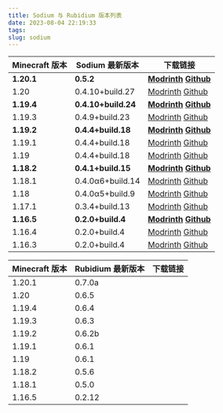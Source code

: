 ```yaml
---
title: Sodium 与 Rubidium 版本列表
date: 2023-08-04 22:19:33
tags: 
slug: sodium
---
```

| Minecraft 版本 | Sodium 最新版本     | 下载链接                                                                                                                                                                                                                                                                            |
| -------------- | ------------------- | ----------------------------------------------------------------------------------------------------------------------------------------------------------------------------------------------------------------------------------------------------------------------------------- |
| **1.20.1**     | **0.5.2**           | **[Modrinth](https://cdn.modrinth.com/data/AANobbMI/versions/6SSPmLc9/sodium-fabric-mc1.20.1-0.5.2.jar) [Github](https://github.com/CaffeineMC/sodium-fabric/releases/download/mc1.20.1-0.5.2/sodium-fabric-mc1.20.1-0.5.2.jar)**                                                   |
| 1.20           | 0.4.10+build.27     | [Modrinth](https://cdn.modrinth.com/data/AANobbMI/versions/vgceLbdH/sodium-fabric-mc1.20-0.4.10%2Bbuild.27.jar) [Github](https://github.com/CaffeineMC/sodium-fabric/releases/download/mc1.20-0.4.10/sodium-fabric-mc1.20-0.4.10+build.27.jar)                                      |
| **1.19.4**     | **0.4.10+build.24** | **[Modrinth](https://cdn.modrinth.com/data/AANobbMI/versions/b4hTi3mo/sodium-fabric-mc1.19.4-0.4.10%2Bbuild.24.jar) [Github](https://github.com/CaffeineMC/sodium-fabric/releases/download/mc1.19.4-0.4.10/sodium-fabric-mc1.19.4-0.4.10+build.24.jar)**                            |
| 1.19.3         | 0.4.9+build.23      | [Modrinth](https://cdn.modrinth.com/data/AANobbMI/versions/idtcaIVT/sodium-fabric-mc1.19.3-0.4.9%2Bbuild.23.jar) [Github](https://github.com/CaffeineMC/sodium-fabric/releases/download/mc1.19.3-0.4.9/sodium-fabric-mc1.19.3-0.4.9+build.23.jar)                                   |
| **1.19.2**     | **0.4.4+build.18**  | **[Modrinth](https://cdn.modrinth.com/data/AANobbMI/versions/rAfhHfow/sodium-fabric-mc1.19.2-0.4.4%2Bbuild.18.jar) [Github](https://github.com/CaffeineMC/sodium-fabric/releases/download/mc1.19.2-0.4.4/sodium-fabric-mc1.19.2-0.4.4+build.18.jar)**                               |
| 1.19.1         | 0.4.4+build.18      | [Modrinth](https://cdn.modrinth.com/data/AANobbMI/versions/rAfhHfow/sodium-fabric-mc1.19.2-0.4.4%2Bbuild.18.jar) [Github](https://github.com/CaffeineMC/sodium-fabric/releases/download/mc1.19.2-0.4.4/sodium-fabric-mc1.19.2-0.4.4+build.18.jar)                                   |
| 1.19           | 0.4.4+build.18      | [Modrinth](https://cdn.modrinth.com/data/AANobbMI/versions/rAfhHfow/sodium-fabric-mc1.19.2-0.4.4%2Bbuild.18.jar) [Github](https://github.com/CaffeineMC/sodium-fabric/releases/download/mc1.19.2-0.4.4/sodium-fabric-mc1.19.2-0.4.4+build.18.jar)                                   |
| **1.18.2**     | **0.4.1+build.15**  | **[Modrinth](https://cdn.modrinth.com/data/AANobbMI/versions/mc1.18.2-0.4.1/sodium-fabric-mc1.18.2-0.4.1%2Bbuild.15.jar) [Github](https://github.com/CaffeineMC/sodium-fabric/releases/download/mc1.18.2-0.4.1/sodium-fabric-mc1.18.2-0.4.1+build.15.jar)**                         |
| 1.18.1         | 0.4.0α6+build.14    | [Modrinth](https://cdn.modrinth.com/data/AANobbMI/versions/mc1.18.1-0.4.0-alpha6/sodium-fabric-mc1.18.1-0.4.0-alpha6%2Bbuild.14.jar) [Github](https://github.com/CaffeineMC/sodium-fabric/releases/download/mc1.18.1-0.4.0-alpha6/sodium-fabric-mc1.18.1-0.4.0-alpha6+build.14.jar) |
| 1.18           | 0.4.0α5+build.9     | [Modrinth](https://cdn.modrinth.com/data/AANobbMI/versions/mc1.18-0.40-alpha5/sodium-fabric-mc1.18-0.4.0-alpha5%2Bbuild.9.jar) [Github](https://github.com/CaffeineMC/sodium-fabric/releases/download/mc1.18-0.4.0-alpha5/sodium-fabric-mc1.18-0.4.0-alpha5+build.9.jar)            |
| 1.17.1         | 0.3.4+build.13      | [Modrinth](https://cdn.modrinth.com/data/AANobbMI/versions/mc1.17.1-0.3.4/sodium-fabric-mc1.17.1-0.3.4%2Bbuild.13.jar) [Github](https://github.com/CaffeineMC/sodium-fabric/releases/download/mc1.17.1-0.3.4/sodium-fabric-mc1.17.1-0.3.4+build.13.jar)                             |
| **1.16.5**     | **0.2.0+build.4**   | **[Modrinth](https://cdn.modrinth.com/data/AANobbMI/versions/mc1.16.5-0.2.0/sodium-fabric-mc1.16.5-0.2.0%2Bbuild.4.jar) [Github](https://github.com/CaffeineMC/sodium-fabric/releases/download/mc1.16.5-0.2.0/sodium-fabric-mc1.16.5-0.2.0+build.4.jar)**                           |
| 1.16.4         | 0.2.0+build.4       | [Modrinth](https://cdn.modrinth.com/data/AANobbMI/versions/mc1.16.5-0.2.0/sodium-fabric-mc1.16.5-0.2.0%2Bbuild.4.jar) [Github](https://github.com/CaffeineMC/sodium-fabric/releases/download/mc1.16.5-0.2.0/sodium-fabric-mc1.16.5-0.2.0+build.4.jar)                               |
| 1.16.3         | 0.2.0+build.4       | [Modrinth](https://cdn.modrinth.com/data/AANobbMI/versions/mc1.16.5-0.2.0/sodium-fabric-mc1.16.5-0.2.0%2Bbuild.4.jar) [Github](https://github.com/CaffeineMC/sodium-fabric/releases/download/mc1.16.5-0.2.0/sodium-fabric-mc1.16.5-0.2.0+build.4.jar)                               |

| Minecraft 版本 | Rubidium 最新版本 | 下载链接 |
| -------------- | ----------------- | -------- |
| 1.20.1         | 0.7.0a            |          |
| 1.20           | 0.6.5             |          |
| 1.19.4         | 0.6.4             |          |
| 1.19.3         | 0.6.3             |          |
| 1.19.2         | 0.6.2b            |          |
| 1.19.1         | 0.6.1             |          |
| 1.19           | 0.6.1             |          |
| 1.18.2         | 0.5.6             |          |
| 1.18.1         | 0.5.0             |          |
| 1.16.5         | 0.2.12            |          |
